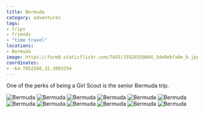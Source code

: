 ```yaml
---
title: Bermuda
category: adventures
tags:
- trips
- friends
- "time travel"
locations:
- Bermuda
image: https://farm8.staticflickr.com/7455/15920359894_3de0ebfa0e_b.jpg
coordinates:
- -64.7852588,32.3003294
---
```


One of the perks of being a Girl Scout is the senior Bermuda trip.

<div class="photos">
<img src="https://farm9.staticflickr.com/8563/16355458420_b7a3075928_b.jpg" class="img-half" alt="Bermuda">
<img src="https://farm8.staticflickr.com/7339/16357039757_44d9208746_b.jpg" class="img-half" alt="Bermuda">
<img src="https://farm8.staticflickr.com/7392/16355457540_439db478f9_b.jpg"  alt="Bermuda">
<img src="https://farm8.staticflickr.com/7451/16541229341_000754a8f5_b.jpg" class="img-half" alt="Bermuda">
<img src="https://farm8.staticflickr.com/7336/16356650709_b610c1e007_b.jpg" class="img-half" alt="Bermuda">
<img src="https://farm9.staticflickr.com/8595/15920361404_de70cc5f31_b.jpg"  alt="Bermuda">
<img src="https://farm9.staticflickr.com/8586/16356650019_cc3d6631e9_b.jpg" class="img-half" alt="Bermuda">
<img src="https://farm9.staticflickr.com/8632/16356649669_18121664de_b.jpg" class="img-half" alt="Bermuda">
<img src="https://farm8.staticflickr.com/7290/15922733863_7dee0bfb4d_b.jpg" class="img-half" alt="Bermuda">
<img src="https://farm8.staticflickr.com/7306/16542954175_6a08cf1cf1_b.jpg" class="img-half" alt="Bermuda">
<img src="https://farm8.staticflickr.com/7455/15920359894_3de0ebfa0e_b.jpg" class="img-half" alt="Bermuda">
<img src="https://farm8.staticflickr.com/7424/15922732823_e2b743e37e_b.jpg" class="img-half" alt="Bermuda">
</div>